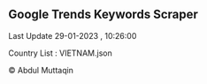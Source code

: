 

## Google Trends Keywords Scraper 
 
Last Update 29-01-2023 , 10:26:00

Country List :
VIETNAM.json



© Abdul Muttaqin 
